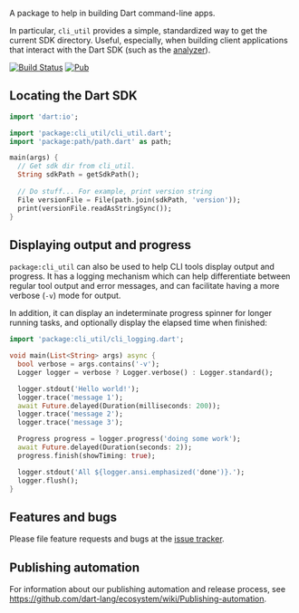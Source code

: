 A package to help in building Dart command-line apps.

In particular, `cli_util` provides a simple, standardized way to get the current
SDK directory.  Useful, especially, when building client applications that
interact with the Dart SDK (such as the [analyzer][analyzer]).

[![Build Status](https://github.com/dart-lang/cli_util/workflows/Dart/badge.svg)](https://github.com/dart-lang/cli_util/actions)
[![Pub](https://img.shields.io/pub/v/cli_util.svg)](https://pub.dev/packages/cli_util)

## Locating the Dart SDK

```dart
import 'dart:io';

import 'package:cli_util/cli_util.dart';
import 'package:path/path.dart' as path;

main(args) {
  // Get sdk dir from cli_util.
  String sdkPath = getSdkPath();
  
  // Do stuff... For example, print version string
  File versionFile = File(path.join(sdkPath, 'version'));
  print(versionFile.readAsStringSync());
}
```

## Displaying output and progress

`package:cli_util` can also be used to help CLI tools display output and progress.
It has a logging mechanism which can help differentiate between regular tool
output and error messages, and can facilitate having a more verbose (`-v`) mode for
output.

In addition, it can display an indeterminate progress spinner for longer running
tasks, and optionally display the elapsed time when finished: 

```dart
import 'package:cli_util/cli_logging.dart';

void main(List<String> args) async {
  bool verbose = args.contains('-v');
  Logger logger = verbose ? Logger.verbose() : Logger.standard();

  logger.stdout('Hello world!');
  logger.trace('message 1');
  await Future.delayed(Duration(milliseconds: 200));
  logger.trace('message 2');
  logger.trace('message 3');

  Progress progress = logger.progress('doing some work');
  await Future.delayed(Duration(seconds: 2));
  progress.finish(showTiming: true);

  logger.stdout('All ${logger.ansi.emphasized('done')}.');
  logger.flush();
}
```

## Features and bugs

Please file feature requests and bugs at the [issue tracker][tracker].

[analyzer]: https://pub.dev/packages/analyzer
[tracker]: https://github.com/dart-lang/cli_util/issues

## Publishing automation

For information about our publishing automation and release process, see
https://github.com/dart-lang/ecosystem/wiki/Publishing-automation.
